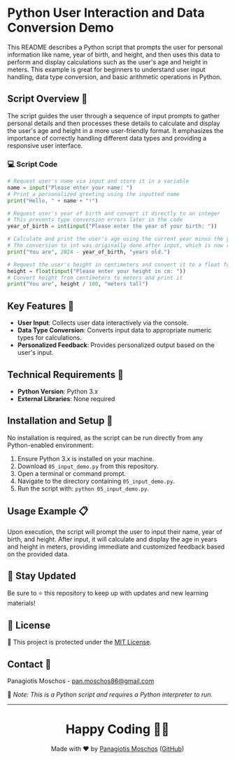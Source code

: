 
# Python User Interaction and Data Conversion Demo

This README describes a Python script that prompts the user for personal information like name, year of birth, and height, and then uses this data to perform and display calculations such as the user's age and height in meters. This example is great for beginners to understand user input handling, data type conversion, and basic arithmetic operations in Python.

## Script Overview 📘

The script guides the user through a sequence of input prompts to gather personal details and then processes these details to calculate and display the user's age and height in a more user-friendly format. It emphasizes the importance of correctly handling different data types and providing a responsive user interface.

### :computer: Script Code

```python
# Request user's name via input and store it in a variable
name = input("Please enter your name: ")
# Print a personalized greeting using the inputted name
print("Hello, " + name + "!")

# Request user's year of birth and convert it directly to an integer
# This prevents type conversion errors later in the code
year_of_birth = int(input("Please enter the year of your birth: "))

# Calculate and print the user's age using the current year minus the year of birth
# The conversion to int was originally done after input, which is now refactored to be immediate
print("You are", 2024 - year_of_birth, "years old.")   

# Request the user's height in centimeters and convert it to a float for precision
height = float(input("Please enter your height in cm: "))
# Convert height from centimeters to meters and print it
print("You are", height / 100, "meters tall")
```

## Key Features 🌟

- **User Input**: Collects user data interactively via the console.
- **Data Type Conversion**: Converts input data to appropriate numeric types for calculations.
- **Personalized Feedback**: Provides personalized output based on the user's input.

## Technical Requirements 🔧

- **Python Version**: Python 3.x
- **External Libraries**: None required

## Installation and Setup 🚀

No installation is required, as the script can be run directly from any Python-enabled environment:
1. Ensure Python 3.x is installed on your machine.
2. Download `05_input_demo.py` from this repository.
3. Open a terminal or command prompt.
4. Navigate to the directory containing `05_input_demo.py`.
5. Run the script with: `python 05_input_demo.py`.

## Usage Example 📋

Upon execution, the script will prompt the user to input their name, year of birth, and height. After input, it will calculate and display the age in years and height in meters, providing immediate and customized feedback based on the provided data.

## 📢 Stay Updated
Be sure to ⭐ this repository to keep up with updates and new learning materials!

## 📄 License
🔐 This project is protected under the [MIT License](https://mit-license.org/).

## Contact 📧
Panagiotis Moschos - pan.moschos86@gmail.com

🔗 *Note: This is a Python script and requires a Python interpreter to run.*

---
<h1 align="center">Happy Coding 👨‍💻</h1>

<p align="center">
  Made with ❤️ by <a href="https://www.linkedin.com/in/panagiotis-moschos">Panagiotis Moschos</a> (<a href="https://github.com/pmoschos">GitHub</a>)
</p>
